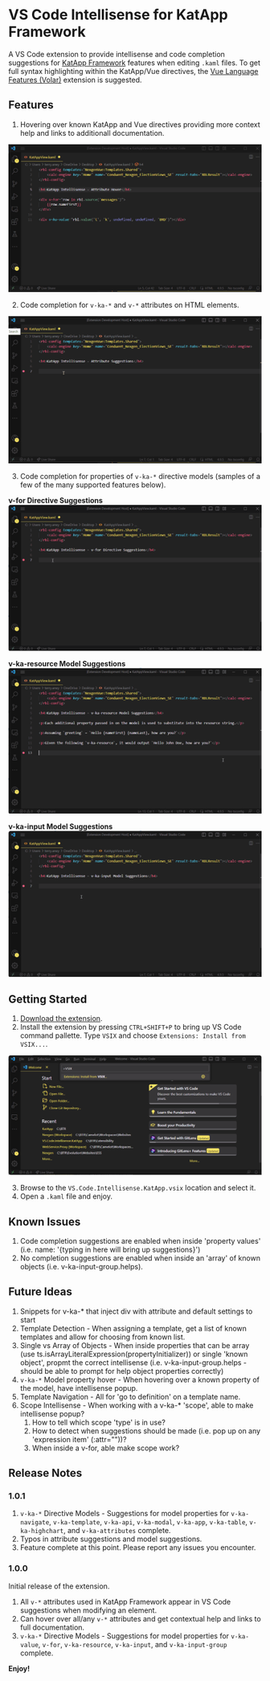 # VS Code Intellisense for KatApp Framework

A VS Code extension to provide intellisense and code completion suggestions for [KatApp Framework](https://github.com/terryaney/Documentation.Nexgen/blob/main/KatApp.md) features when editing `.kaml` files.  To get full syntax highlighting within the KatApp/Vue directives, the [Vue Language Features (Volar)](https://marketplace.visualstudio.com/items?itemName=Vue.volar) extension is suggested.

## Features

1. Hovering over known KatApp and Vue directives providing more context help and links to additionall documentation.

![VS Code Intellisense](images/AttributeHover.gif)

2. Code completion for `v-ka-*` and `v-*` attributes on HTML elements.

![VS Code Intellisense](images/AttributeSuggestions.gif)

3. Code completion for properties of `v-ka-*` directive models (samples of a few of the many supported features below).

**v-for Directive Suggestions**
![VS Code Intellisense](images/vfor.gif)

**v-ka-resource Model Suggestions**
![VS Code Intellisense](images/ResourceModel.gif)

**v-ka-input Model Suggestions**
![VS Code Intellisense](images/InputModel.gif)

## Getting Started

1. [Download the extension](https://github.com/terryaney/Extensibility.VS.Code.Intellisense.KatApp/raw/main/VS.Code.Intellisense.KatApp.vsix).
1. Install the extension by pressing `CTRL+SHIFT+P` to bring up VS Code command pallette.  Type `VSIX` and choose `Extensions: Install from VSIX...`.

![Install from VSIX](images/install.png)

3. Browse to the `VS.Code.Intellisense.KatApp.vsix` location and select it.
4. Open a `.kaml` file and enjoy.

## Known Issues

1. Code completion suggestions are enabled when inside 'property values' (i.e. name: '{typing in here will bring up suggestions}')
1. No completion suggestions are enabled when inside an 'array' of known objects (i.e. v-ka-input-group.helps).

## Future Ideas

1. Snippets for v-ka-* that inject div with attribute and default settings to start
1. Template Detection - When assigning a template, get a list of known templates and allow for choosing from known list.
1. Single vs Array of Objects - When inside properties that can be array (use ts.isArrayLiteralExpression(propertyInitializer)) or single 'known object', propmt the correct intellisense (i.e. v-ka-input-group.helps - should be able to prompt for help object properties correctly)
1. `v-ka-*` Model property hover - When hovering over a known property of the model, have intellisense popup.
1. Template Navigation - All for 'go to definition' on a template name.
1. Scope Intellisense - When working with a v-ka-* 'scope', able to make intellisense popup? 
    1. How to tell which scope 'type' is in use?
    1. How to detect when suggestions should be made (i.e. pop up on any 'expression item' (:attr=""))?
    1. When inside a v-for, able make scope work?

## Release Notes

### 1.0.1

1. `v-ka-*` Directive Models - Suggestions for model properties for `v-ka-navigate`, `v-ka-template`, `v-ka-api`, `v-ka-modal`, `v-ka-app`, `v-ka-table`, `v-ka-highchart`, and `v-ka-attributes` complete.
1. Typos in attribute suggestions and model suggestions.
1. Feature complete at this point.  Please report any issues you encounter.

### 1.0.0

Initial release of the extension.

1. All `v-*` attributes used in KatApp Framework appear in VS Code suggestions when modifying an element.
1. Can hover over all/any `v-*` attributes and get contextual help and links to full documentation.
1. `v-ka-*` Directive Models - Suggestions for model properties for `v-ka-value`, `v-for`, `v-ka-resource`, `v-ka-input`, and `v-ka-input-group` complete.

**Enjoy!**
